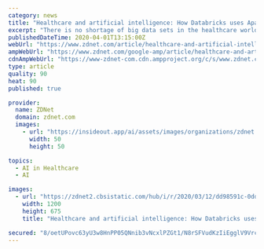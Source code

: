 ```yaml
---
category: news
title: "Healthcare and artificial intelligence: How Databricks uses Apache Spark to analyze huge data sets"
excerpt: "There is no shortage of big data sets in the healthcare world, encompassing everything from chest X-rays to drug research. Startups and established companies alike are both using artificial intelligence (AI) and machine learning to analyze these data sets and use the results to guide business strategy and treatment plans. Special Feature ..."
publishedDateTime: 2020-04-01T13:15:00Z
webUrl: "https://www.zdnet.com/article/healthcare-and-artificial-intelligence-how-databricks-uses-apache-spark-to-analyze-huge-data-sets/"
ampWebUrl: "https://www.zdnet.com/google-amp/article/healthcare-and-artificial-intelligence-how-databricks-uses-apache-spark-to-analyze-huge-data-sets/"
cdnAmpWebUrl: "https://www-zdnet-com.cdn.ampproject.org/c/s/www.zdnet.com/google-amp/article/healthcare-and-artificial-intelligence-how-databricks-uses-apache-spark-to-analyze-huge-data-sets/"
type: article
quality: 90
heat: 90
published: true

provider:
  name: ZDNet
  domain: zdnet.com
  images:
    - url: "https://insideout.app/ai/assets/images/organizations/zdnet.com-50x50.jpg"
      width: 50
      height: 50

topics:
  - AI in Healthcare
  - AI

images:
  - url: "https://zdnet2.cbsistatic.com/hub/i/r/2020/03/12/dd98591c-0dd3-4ca8-b9b9-a86a1a885ead/thumbnail/1200x675/eb84aa5cfc1c259d5633e76710557363/ibm-tests-the-use-of-artificial-intellig-5e69776e710b2800019c9e04-1-mar-12-2020-2-28-12-poster.jpg"
    width: 1200
    height: 675
    title: "Healthcare and artificial intelligence: How Databricks uses Apache Spark to analyze huge data sets"

secured: "8/oetUPovc63yU3w8HnPP05QNnib3vNcxlPZGt1/N8rSFVudKzIiEgglV9Vrc8znWMxAlkwKcDFc555lTQVH352cfD97EmViBZEWCpdZ/8Q48qnTxAGqBFhcQuDomr1b9oWKy1SMsEcFg9NnJ6uYa9Rc5n6TuZ0XXv1byDIVmSWUCu/3LtTJjElAbXEP/tQhOYHEJTFs+otBlDZAxc9bJSHzfC0dpjno0mAay0DHbKL1VUqkmB3NwXZPvNI+ZoD5D2LFwgjtnURzo0UcJIVHPnl8hlD37AHfXQPw4Hr4uVthYGzg+CZCMplvFT24M76T;NdVAicUDwSOJt+9ioiGHMw=="
---
```



